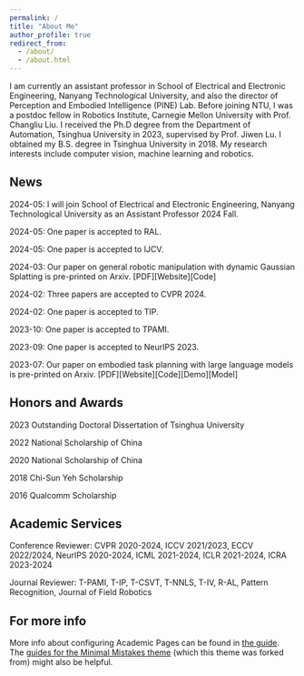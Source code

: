 ```yaml
---
permalink: /
title: "About Me"
author_profile: true
redirect_from: 
  - /about/
  - /about.html
---
```


I am currently an assistant professor in  School of Electrical and Electronic Engineering, Nanyang Technological University, and also the director of Perception and Embodied Intelligence (PINE) Lab. Before joining NTU, I was a postdoc fellow in Robotics Institute, Carnegie Mellon University with Prof. Changliu Liu. I received the Ph.D degree from the Department of Automation, Tsinghua University in 2023, supervised by Prof. Jiwen Lu. I obtained my B.S. degree in Tsinghua University in 2018. My research interests include computer vision, machine learning and robotics. 

News
------
2024-05: I will join School of Electrical and Electronic Engineering, Nanyang Technological University as an Assistant Professor 2024 Fall.

2024-05: One paper is accepted to RAL.

2024-05: One paper is accepted to IJCV.

2024-03: Our paper on general robotic manipulation with dynamic Gaussian Splatting is pre-printed on Arxiv. [PDF][Website][Code]

2024-02: Three papers are accepted to CVPR 2024.

2024-02: One paper is accepted to TIP.

2023-10: One paper is accepted to TPAMI.

2023-09: One paper is accepted to NeurIPS 2023.

2023-07: Our paper on embodied task planning with large language models is pre-printed on Arxiv. [PDF][Website][Code][Demo][Model]

Honors and Awards
------
2023 Outstanding Doctoral Dissertation of Tsinghua University

2022 National Scholarship of China

2020 National Scholarship of China

2018 Chi-Sun Yeh Scholarship

2016 Qualcomm Scholarship

Academic Services
------
Conference Reviewer: CVPR 2020-2024, ICCV 2021/2023, ECCV 2022/2024, NeurIPS 2020-2024, ICML 2021-2024, ICLR 2021-2024, ICRA 2023-2024

Journal Reviewer: T-PAMI, T-IP, T-CSVT, T-NNLS, T-IV, R-AL, Pattern Recognition, Journal of Field Robotics

For more info
------
More info about configuring Academic Pages can be found in [the guide](https://academicpages.github.io/markdown/). The [guides for the Minimal Mistakes theme](https://mmistakes.github.io/minimal-mistakes/docs/configuration/) (which this theme was forked from) might also be helpful.
